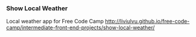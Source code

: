 ### Show Local Weather

Local weather app for Free Code Camp
http://liviulvu.github.io/free-code-camp/intermediate-front-end-projects/show-local-weather/
